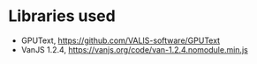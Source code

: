 # Libraries used
 - GPUText, https://github.com/VALIS-software/GPUText
 - VanJS 1.2.4, https://vanjs.org/code/van-1.2.4.nomodule.min.js